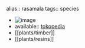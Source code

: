 alias:: rasamala
tags:: species

- ![image](https://ipfs.io/ipfs/QmSEEFr7L5ixTFQWMhrrLkhtw6SZ5w1H3pgEnHZYuyprnP)
- available:: [tokopedia](https://www.tokopedia.com/saungbibitbt/bibit-pohon-rasamala-bibit-rasamala?extParam=ivf%3Dfalse%26src%3Dsearch)
- [[plants/timber]]
- [[plants/resins]]